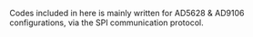 Codes included in here is mainly written for AD5628 & AD9106 configurations, via
the SPI communication protocol.
